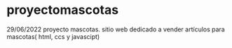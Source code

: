 # proyectomascotas
29/06/2022 proyecto mascotas. sitio web dedicado a vender artículos para mascotas( html, ccs y javascipt)
